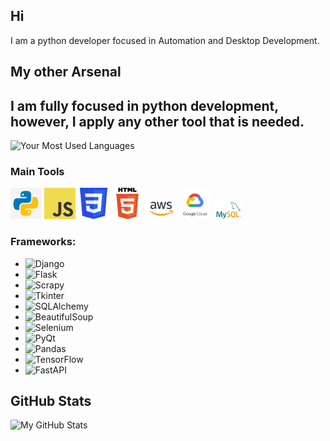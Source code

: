 ## Hi
I am a python developer focused in Automation and Desktop Development. 

## My other Arsenal
I am fully focused in python development, however, I apply any other tool that is needed.
---

![Your Most Used Languages](https://github-readme-stats.vercel.app/api/top-langs/?username=Alextron1c&layout=compact&theme=dark)

### Main Tools
<img src="https://github.com/Alextron1c/Alextron1c/blob/main/Images%20Main%20Profile/python.png" width="50"> 
<img src="https://github.com/Alextron1c/Alextron1c/blob/main/Images%20Main%20Profile/JS.png" width="50"> 
<img src="https://github.com/Alextron1c/Alextron1c/blob/main/Images%20Main%20Profile/CSS.png" width="50">  
<img src="https://github.com/Alextron1c/Alextron1c/blob/main/Images%20Main%20Profile/HTML.png" width="50">  
<img src="https://github.com/Alextron1c/Alextron1c/blob/main/Images%20Main%20Profile/AWS.png" width="50"> 
<img src="https://github.com/Alextron1c/Alextron1c/blob/main/Images%20Main%20Profile/GCP.png" width="50">  
<img src="https://github.com/Alextron1c/Alextron1c/blob/main/Images%20Main%20Profile/MySQL.png" width="50"> 


### Frameworks:
- ![Django](https://upload.wikimedia.org/wikipedia/commons/7/75/Django_logo.svg) 
- ![Flask](https://upload.wikimedia.org/wikipedia/commons/7/73/Flask_logo.svg) 
- ![Scrapy](https://upload.wikimedia.org/wikipedia/commons/c/c9/Scrapy_logo.png)
- ![Tkinter](https://upload.wikimedia.org/wikipedia/commons/a/a6/Tkinter_logo.svg) 
- ![SQLAlchemy](https://upload.wikimedia.org/wikipedia/commons/a/a3/SQLAlchemy_logo.png) 
- ![BeautifulSoup](https://upload.wikimedia.org/wikipedia/commons/f/f5/Beautiful_Soup_4_logo.svg) 
- ![Selenium](https://upload.wikimedia.org/wikipedia/commons/6/6d/Selenium_Logo.png) 
- ![PyQt](https://upload.wikimedia.org/wikipedia/commons/7/75/PyQt_logo.png) 
- ![Pandas](https://upload.wikimedia.org/wikipedia/commons/2/21/Pandas_logo.svg) 
- ![TensorFlow](https://upload.wikimedia.org/wikipedia/commons/2/2d/TensorFlow_logo.svg) 
- ![FastAPI](https://fastapi.tiangolo.com/img/logo.png) 



## GitHub Stats

![My GitHub Stats](https://github-readme-stats.vercel.app/api?username=Alextron1c&show_icons=true&theme=dark)

